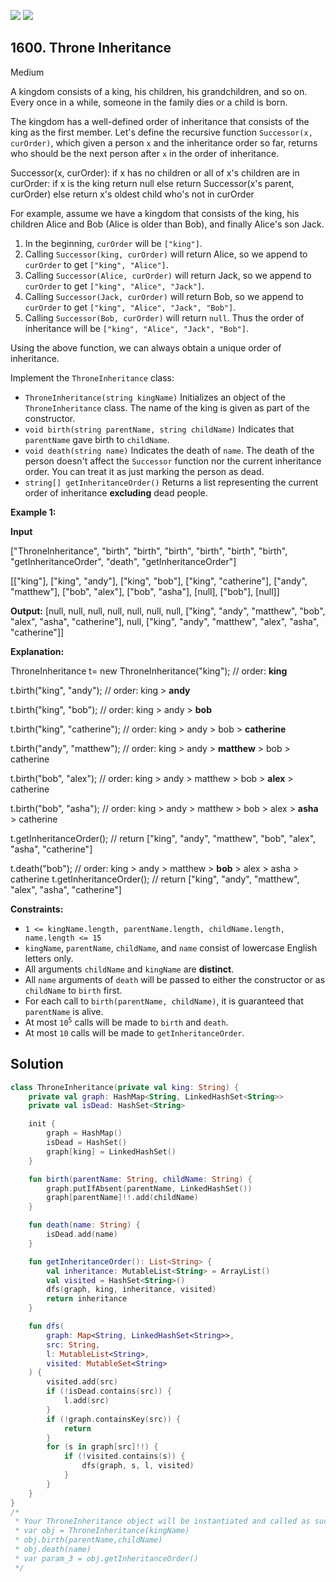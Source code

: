 [![](https://img.shields.io/github/stars/javadev/LeetCode-in-Kotlin?label=Stars&style=flat-square)](https://github.com/javadev/LeetCode-in-Kotlin)
[![](https://img.shields.io/github/forks/javadev/LeetCode-in-Kotlin?label=Fork%20me%20on%20GitHub%20&style=flat-square)](https://github.com/javadev/LeetCode-in-Kotlin/fork)

## 1600\. Throne Inheritance

Medium

A kingdom consists of a king, his children, his grandchildren, and so on. Every once in a while, someone in the family dies or a child is born.

The kingdom has a well-defined order of inheritance that consists of the king as the first member. Let's define the recursive function `Successor(x, curOrder)`, which given a person `x` and the inheritance order so far, returns who should be the next person after `x` in the order of inheritance.

Successor(x, curOrder): if x has no children or all of x's children are in curOrder: if x is the king return null else return Successor(x's parent, curOrder) else return x's oldest child who's not in curOrder 

For example, assume we have a kingdom that consists of the king, his children Alice and Bob (Alice is older than Bob), and finally Alice's son Jack.

1.  In the beginning, `curOrder` will be `["king"]`.
2.  Calling `Successor(king, curOrder)` will return Alice, so we append to `curOrder` to get `["king", "Alice"]`.
3.  Calling `Successor(Alice, curOrder)` will return Jack, so we append to `curOrder` to get `["king", "Alice", "Jack"]`.
4.  Calling `Successor(Jack, curOrder)` will return Bob, so we append to `curOrder` to get `["king", "Alice", "Jack", "Bob"]`.
5.  Calling `Successor(Bob, curOrder)` will return `null`. Thus the order of inheritance will be `["king", "Alice", "Jack", "Bob"]`.

Using the above function, we can always obtain a unique order of inheritance.

Implement the `ThroneInheritance` class:

*   `ThroneInheritance(string kingName)` Initializes an object of the `ThroneInheritance` class. The name of the king is given as part of the constructor.
*   `void birth(string parentName, string childName)` Indicates that `parentName` gave birth to `childName`.
*   `void death(string name)` Indicates the death of `name`. The death of the person doesn't affect the `Successor` function nor the current inheritance order. You can treat it as just marking the person as dead.
*   `string[] getInheritanceOrder()` Returns a list representing the current order of inheritance **excluding** dead people.

**Example 1:**

**Input**

["ThroneInheritance", "birth", "birth", "birth", "birth", "birth", "birth", "getInheritanceOrder", "death", "getInheritanceOrder"]

[["king"], ["king", "andy"], ["king", "bob"], ["king", "catherine"], ["andy", "matthew"], ["bob", "alex"], ["bob", "asha"], [null], ["bob"], [null]]

**Output:** [null, null, null, null, null, null, null, ["king", "andy", "matthew", "bob", "alex", "asha", "catherine"], null, ["king", "andy", "matthew", "alex", "asha", "catherine"]]

**Explanation:**

ThroneInheritance t= new ThroneInheritance("king"); // order: **king**

t.birth("king", "andy"); // order: king > **andy**

t.birth("king", "bob"); // order: king > andy > **bob**

t.birth("king", "catherine"); // order: king > andy > bob > **catherine**

t.birth("andy", "matthew"); // order: king > andy > **matthew** > bob > catherine

t.birth("bob", "alex"); // order: king > andy > matthew > bob > **alex** > catherine

t.birth("bob", "asha"); // order: king > andy > matthew > bob > alex > **asha** > catherine

t.getInheritanceOrder(); // return ["king", "andy", "matthew", "bob", "alex", "asha", "catherine"]

t.death("bob"); // order: king > andy > matthew > **bob** > alex > asha > catherine t.getInheritanceOrder(); // return ["king", "andy", "matthew", "alex", "asha", "catherine"] 

**Constraints:**

*   `1 <= kingName.length, parentName.length, childName.length, name.length <= 15`
*   `kingName`, `parentName`, `childName`, and `name` consist of lowercase English letters only.
*   All arguments `childName` and `kingName` are **distinct**.
*   All `name` arguments of `death` will be passed to either the constructor or as `childName` to `birth` first.
*   For each call to `birth(parentName, childName)`, it is guaranteed that `parentName` is alive.
*   At most <code>10<sup>5</sup></code> calls will be made to `birth` and `death`.
*   At most `10` calls will be made to `getInheritanceOrder`.

## Solution

```kotlin
class ThroneInheritance(private val king: String) {
    private val graph: HashMap<String, LinkedHashSet<String>>
    private val isDead: HashSet<String>

    init {
        graph = HashMap()
        isDead = HashSet()
        graph[king] = LinkedHashSet()
    }

    fun birth(parentName: String, childName: String) {
        graph.putIfAbsent(parentName, LinkedHashSet())
        graph[parentName]!!.add(childName)
    }

    fun death(name: String) {
        isDead.add(name)
    }

    fun getInheritanceOrder(): List<String> {
        val inheritance: MutableList<String> = ArrayList()
        val visited = HashSet<String>()
        dfs(graph, king, inheritance, visited)
        return inheritance
    }

    fun dfs(
        graph: Map<String, LinkedHashSet<String>>,
        src: String,
        l: MutableList<String>,
        visited: MutableSet<String>
    ) {
        visited.add(src)
        if (!isDead.contains(src)) {
            l.add(src)
        }
        if (!graph.containsKey(src)) {
            return
        }
        for (s in graph[src]!!) {
            if (!visited.contains(s)) {
                dfs(graph, s, l, visited)
            }
        }
    }
}
/*
 * Your ThroneInheritance object will be instantiated and called as such:
 * var obj = ThroneInheritance(kingName)
 * obj.birth(parentName,childName)
 * obj.death(name)
 * var param_3 = obj.getInheritanceOrder()
 */
```